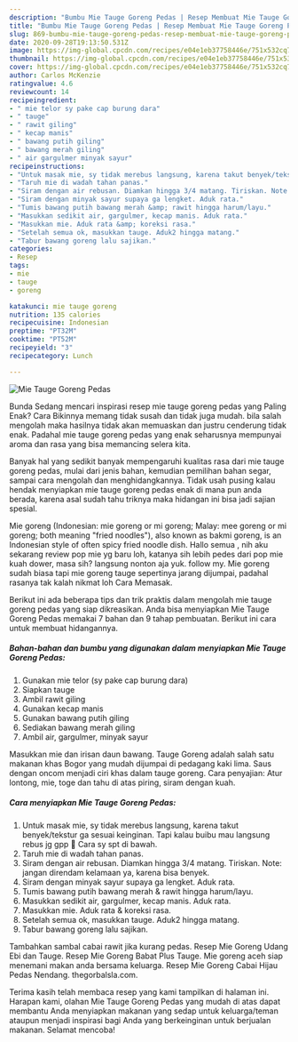 ```yaml
---
description: "Bumbu Mie Tauge Goreng Pedas | Resep Membuat Mie Tauge Goreng Pedas Yang Sedap"
title: "Bumbu Mie Tauge Goreng Pedas | Resep Membuat Mie Tauge Goreng Pedas Yang Sedap"
slug: 869-bumbu-mie-tauge-goreng-pedas-resep-membuat-mie-tauge-goreng-pedas-yang-sedap
date: 2020-09-28T19:13:50.531Z
image: https://img-global.cpcdn.com/recipes/e04e1eb37758446e/751x532cq70/mie-tauge-goreng-pedas-foto-resep-utama.jpg
thumbnail: https://img-global.cpcdn.com/recipes/e04e1eb37758446e/751x532cq70/mie-tauge-goreng-pedas-foto-resep-utama.jpg
cover: https://img-global.cpcdn.com/recipes/e04e1eb37758446e/751x532cq70/mie-tauge-goreng-pedas-foto-resep-utama.jpg
author: Carlos McKenzie
ratingvalue: 4.6
reviewcount: 14
recipeingredient:
- " mie telor sy pake cap burung dara"
- " tauge"
- " rawit giling"
- " kecap manis"
- " bawang putih giling"
- " bawang merah giling"
- " air gargulmer minyak sayur"
recipeinstructions:
- "Untuk masak mie, sy tidak merebus langsung, karena takut benyek/tekstur ga sesuai keinginan. Tapi kalau buibu mau langsung rebus jg gpp 🙂 Cara sy spt di bawah."
- "Taruh mie di wadah tahan panas."
- "Siram dengan air rebusan. Diamkan hingga 3/4 matang. Tiriskan. Note: jangan direndam kelamaan ya, karena bisa benyek."
- "Siram dengan minyak sayur supaya ga lengket. Aduk rata."
- "Tumis bawang putih bawang merah &amp; rawit hingga harum/layu."
- "Masukkan sedikit air, gargulmer, kecap manis. Aduk rata."
- "Masukkan mie. Aduk rata &amp; koreksi rasa."
- "Setelah semua ok, masukkan tauge. Aduk2 hingga matang."
- "Tabur bawang goreng lalu sajikan."
categories:
- Resep
tags:
- mie
- tauge
- goreng

katakunci: mie tauge goreng 
nutrition: 135 calories
recipecuisine: Indonesian
preptime: "PT32M"
cooktime: "PT52M"
recipeyield: "3"
recipecategory: Lunch

---
```



![Mie Tauge Goreng Pedas](https://img-global.cpcdn.com/recipes/e04e1eb37758446e/751x532cq70/mie-tauge-goreng-pedas-foto-resep-utama.jpg)

Bunda Sedang mencari inspirasi resep mie tauge goreng pedas yang Paling Enak? Cara Bikinnya memang tidak susah dan tidak juga mudah. bila salah mengolah maka hasilnya tidak akan memuaskan dan justru cenderung tidak enak. Padahal mie tauge goreng pedas yang enak seharusnya mempunyai aroma dan rasa yang bisa memancing selera kita.

Banyak hal yang sedikit banyak mempengaruhi kualitas rasa dari mie tauge goreng pedas, mulai dari jenis bahan, kemudian pemilihan bahan segar, sampai cara mengolah dan menghidangkannya. Tidak usah pusing kalau hendak menyiapkan mie tauge goreng pedas enak di mana pun anda berada, karena asal sudah tahu triknya maka hidangan ini bisa jadi sajian spesial.

Mie goreng (Indonesian: mie goreng or mi goreng; Malay: mee goreng or mi goreng; both meaning &#34;fried noodles&#34;), also known as bakmi goreng, is an Indonesian style of often spicy fried noodle dish. Hallo semua , nih aku sekarang review pop mie yg baru loh, katanya sih lebih pedes dari pop mie kuah dower, masa sih? langsung nonton aja yuk. follow my. Mie goreng sudah biasa tapi mie goreng tauge sepertinya jarang dijumpai, padahal rasanya tak kalah nikmat loh Cara Memasak.


Berikut ini ada beberapa tips dan trik praktis dalam mengolah mie tauge goreng pedas yang siap dikreasikan. Anda bisa menyiapkan Mie Tauge Goreng Pedas memakai 7 bahan dan 9 tahap pembuatan. Berikut ini cara untuk membuat hidangannya.

<!--inarticleads1-->

##### Bahan-bahan dan bumbu yang digunakan dalam menyiapkan Mie Tauge Goreng Pedas:

1. Gunakan  mie telor (sy pake cap burung dara)
1. Siapkan  tauge
1. Ambil  rawit giling
1. Gunakan  kecap manis
1. Gunakan  bawang putih giling
1. Sediakan  bawang merah giling
1. Ambil  air, gargulmer, minyak sayur


Masukkan mie dan irisan daun bawang. Tauge Goreng adalah salah satu makanan khas Bogor yang mudah dijumpai di pedagang kaki lima. Saus dengan oncom menjadi ciri khas dalam tauge goreng. Cara penyajian: Atur lontong, mie, toge dan tahu di atas piring, siram dengan kuah. 

<!--inarticleads2-->

##### Cara menyiapkan Mie Tauge Goreng Pedas:

1. Untuk masak mie, sy tidak merebus langsung, karena takut benyek/tekstur ga sesuai keinginan. Tapi kalau buibu mau langsung rebus jg gpp 🙂 Cara sy spt di bawah.
1. Taruh mie di wadah tahan panas.
1. Siram dengan air rebusan. Diamkan hingga 3/4 matang. Tiriskan. Note: jangan direndam kelamaan ya, karena bisa benyek.
1. Siram dengan minyak sayur supaya ga lengket. Aduk rata.
1. Tumis bawang putih bawang merah &amp; rawit hingga harum/layu.
1. Masukkan sedikit air, gargulmer, kecap manis. Aduk rata.
1. Masukkan mie. Aduk rata &amp; koreksi rasa.
1. Setelah semua ok, masukkan tauge. Aduk2 hingga matang.
1. Tabur bawang goreng lalu sajikan.


Tambahkan sambal cabai rawit jika kurang pedas. Resep Mie Goreng Udang Ebi dan Tauge. Resep Mie Goreng Babat Plus Tauge. Mie goreng aceh siap menemani makan anda bersama keluarga. Resep Mie Goreng Cabai Hijau Pedas Nendang. thegorbalsla.com. 

Terima kasih telah membaca resep yang kami tampilkan di halaman ini. Harapan kami, olahan Mie Tauge Goreng Pedas yang mudah di atas dapat membantu Anda menyiapkan makanan yang sedap untuk keluarga/teman ataupun menjadi inspirasi bagi Anda yang berkeinginan untuk berjualan makanan. Selamat mencoba!
